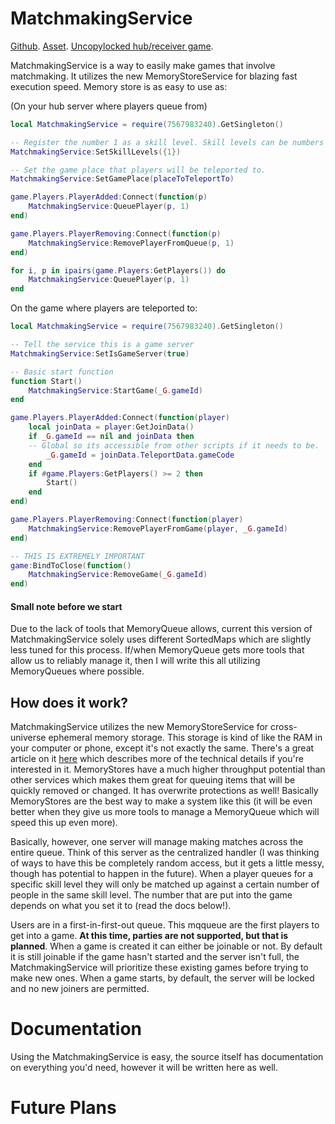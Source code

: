 # MatchmakingService
[Github](https://github.com/steven4547466/MatchmakingService). [Asset](https://www.roblox.com/library/7567983240/MatchmakingService). [Uncopylocked hub/receiver game](https://www.roblox.com/games/7563843268/MatchmakingService).

MatchmakingService is a way to easily make games that involve matchmaking. It utilizes the new MemoryStoreService for blazing fast execution speed. Memory store is as easy to use as:

(On your hub server where players queue from)
```lua
local MatchmakingService = require(7567983240).GetSingleton()

-- Register the number 1 as a skill level. Skill levels can be numbers or strings reliably.
MatchmakingService:SetSkillLevels({1})

-- Set the game place that players will be teleported to.
MatchmakingService:SetGamePlace(placeToTeleportTo)

game.Players.PlayerAdded:Connect(function(p)
	MatchmakingService:QueuePlayer(p, 1)
end)

game.Players.PlayerRemoving:Connect(function(p)
	MatchmakingService:RemovePlayerFromQueue(p, 1)
end)

for i, p in ipairs(game.Players:GetPlayers()) do
	MatchmakingService:QueuePlayer(p, 1)
end
```

On the game where players are teleported to:
```lua
local MatchmakingService = require(7567983240).GetSingleton()

-- Tell the service this is a game server
MatchmakingService:SetIsGameServer(true)

-- Basic start function
function Start()
	MatchmakingService:StartGame(_G.gameId)
end

game.Players.PlayerAdded:Connect(function(player)
	local joinData = player:GetJoinData()
	if _G.gameId == nil and joinData then
    -- Global so its accessible from other scripts if it needs to be.
		_G.gameId = joinData.TeleportData.gameCode
	end
	if #game.Players:GetPlayers() >= 2 then
		Start()
	end
end)

game.Players.PlayerRemoving:Connect(function(player)
	MatchmakingService:RemovePlayerFromGame(player, _G.gameId)
end)

-- THIS IS EXTREMELY IMPORTANT
game:BindToClose(function()
	MatchmakingService:RemoveGame(_G.gameId)
end)
```

#### Small note before we start
Due to the lack of tools that MemoryQueue allows, current this version of MatchmakingService solely uses different SortedMaps which are slightly less tuned for this process. If/when MemoryQueue gets more tools that allow us to reliably manage it, then I will write this all utilizing MemoryQueues where possible.

## How does it work?
MatchmakingService utilizes the new MemoryStoreService for cross-universe ephemeral memory storage. This storage is kind of like the RAM in your computer or phone, except it's not exactly the same. There's a great article on it [here](https://developer.roblox.com/en-us/articles/memory-store) which describes more of the technical details if you're interested in it. MemoryStores have a much higher throughput potential than other services which makes them great for queuing items that will be quickly removed or changed. It has overwrite protections as well! Basically MemoryStores are the best way to make a system like this (it will be even better when they give us more tools to manage a MemoryQueue which will speed this up even more).

Basically, however, one server will manage making matches across the entire queue. Think of this server as the centralized handler (I was thinking of ways to have this be completely random access, but it gets a little messy, though has potential to happen in the future). When a player queues for a specific skill level they will only be matched up against a certain number of people in the same skill level. The number that are put into the game depends on what you set it to (read the docs below!).

Users are in a first-in-first-out queue. This mqqueue are the first players to get into a game. **At this time, parties are not supported, but that is planned**. When a game is created it can either be joinable or not. By default it is still joinable if the game hasn't started and the server isn't full, the MatchmakingService will prioritize these existing games before trying to make new ones. When a game starts, by default, the server will be locked and no new joiners are permitted.

# Documentation
Using the MatchmakingService is easy, the source itself has documentation on everything you'd need, however it will be written here as well.




# Future Plans